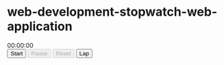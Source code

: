 # web-development-stopwatch-web-application
<!DOCTYPE html>
<html lang="en">
<head>
    <meta charset="UTF-8">
    <meta name="viewport" content="width=device-width, initial-scale=1.0">
    <title>Stopwatch</title>
    <link rel="stylesheet" href="style.css">
</head>
<body>
    <div class="stopwatch">
        <div class="display">00:00:00</div>
        <div class="controls">
            <button id="start">Start</button>
            <button id="pause" disabled>Pause</button>
            <button id="reset" disabled>Reset</button>
            <button id="lap">Lap</button>
        </div>
        <ul id="laps"></ul>
    </div>
    <script src="script.js"></script>
</body>
</html>
